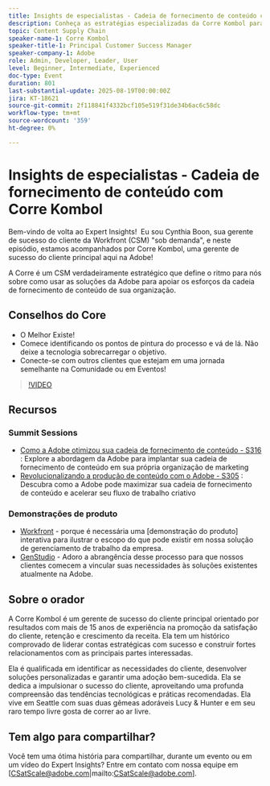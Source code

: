 ```yaml
---
title: Insights de especialistas - Cadeia de fornecimento de conteúdo com Corre Kombol
description: Conheça as estratégias especializadas da Corre Kombol para otimizar sua cadeia de fornecimento de conteúdo com as soluções da Adobe. Aumente a eficiência, a colaboração e os resultados.
topic: Content Supply Chain
speaker-name-1: Corre Kombol
speaker-title-1: Principal Customer Success Manager
speaker-company-1: Adobe
role: Admin, Developer, Leader, User
level: Beginner, Intermediate, Experienced
doc-type: Event
duration: 801
last-substantial-update: 2025-08-19T00:00:00Z
jira: KT-18621
source-git-commit: 2f118841f4332bcf105e519f31de34b6ac6c58dc
workflow-type: tm+mt
source-wordcount: '359'
ht-degree: 0%

---
```



# Insights de especialistas - Cadeia de fornecimento de conteúdo com Corre Kombol

Bem-vindo de volta ao Expert Insights!  Eu sou Cynthia Boon, sua gerente de sucesso do cliente da Workfront (CSM) &quot;sob demanda&quot;, e neste episódio, estamos acompanhados por Corre Kombol, uma gerente de sucesso do cliente principal aqui na Adobe!  

A Corre é um CSM verdadeiramente estratégico que define o ritmo para nós sobre como usar as soluções da Adobe para apoiar os esforços da cadeia de fornecimento de conteúdo de sua organização. 

## Conselhos do Core

* O Melhor Existe! 
* Comece identificando os pontos de pintura do processo e vá de lá. Não deixe a tecnologia sobrecarregar o objetivo.
* Conecte-se com outros clientes que estejam em uma jornada semelhante na Comunidade ou em Eventos! 

>[!VIDEO](https://video.tv.adobe.com/v/3469999/?learn=on&enablevpops&captions=por_br)

## Recursos

### Summit Sessions

* [Como a Adobe otimizou sua cadeia de fornecimento de conteúdo - S316](https://business.adobe.com/summit/2024/sessions/how-adobe-optimized-its-content-supply-chain-s316.html) : Explore a abordagem da Adobe para implantar sua cadeia de fornecimento de conteúdo em sua própria organização de marketing 
* [Revolucionalizando a produção de conteúdo com o Adobe - S305](https://business.adobe.com/summit/2024/sessions/revolutionizing-content-production-with-adobe-s305.html) : Descubra como a Adobe pode maximizar sua cadeia de fornecimento de conteúdo e acelerar seu fluxo de trabalho criativo 

### Demonstrações de produto

* [Workfront](https://business.adobe.com/product-demos/workfront/interactive-tour.html) - porque é necessária uma [demonstração do produto] interativa para ilustrar o escopo do que pode existir em nossa solução de gerenciamento de trabalho da empresa.  
* [GenStudio](https://business.adobe.com/resources/sdk/getting-started-with-adobe-genstudio.html) - Adoro a abrangência desse processo para que nossos clientes comecem a vincular suas necessidades às soluções existentes atualmente na Adobe.

## Sobre o orador 

A Corre Kombol é um gerente de sucesso do cliente principal orientado por resultados com mais de 15 anos de experiência na promoção da satisfação do cliente, retenção e crescimento da receita. Ela tem um histórico comprovado de liderar contas estratégicas com sucesso e construir fortes relacionamentos com as principais partes interessadas.

Ela é qualificada em identificar as necessidades do cliente, desenvolver soluções personalizadas e garantir uma adoção bem-sucedida. Ela se dedica a impulsionar o sucesso do cliente, aproveitando uma profunda compreensão das tendências tecnológicas e práticas recomendadas. Ela vive em Seattle com suas duas gêmeas adoráveis Lucy &amp; Hunter e em seu raro tempo livre gosta de correr ao ar livre. 

## Tem algo para compartilhar?

Você tem uma ótima história para compartilhar, durante um evento ou em um vídeo do Expert Insights? Entre em contato com nossa equipe em [CSatScale@adobe.com|mailto:CSatScale@adobe.com].
